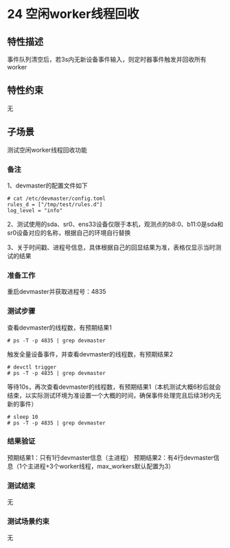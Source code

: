 # 24 空闲worker线程回收

## 特性描述

事件队列清空后，若3s内无新设备事件输入，则定时器事件触发并回收所有worker

## 特性约束

无

## 子场景

测试空闲worker线程回收功能

### 备注

1、devmaster的配置文件如下
```
# cat /etc/devmaster/config.toml
rules_d = ["/tmp/test/rules.d"]
log_level = "info"
```

2、测试使用的sda、sr0、ens33设备仅限于本机，观测点的b8\:0、b11\:0是sda和sr0设备对应的名称，根据自己的环境自行替换

3、关于时间戳、进程号信息，具体根据自己的回显结果为准，表格仅显示当时测试的结果

### 准备工作

重启devmaster并获取进程号：4835

### 测试步骤

查看devmaster的线程数，有预期结果1
```
# ps -T -p 4835 | grep devmaster
```

触发全量设备事件，并查看devmaster的线程数，有预期结果2
```
# devctl trigger
# ps -T -p 4835 | grep devmaster
```

等待10s，再次查看devmaster的线程数，有预期结果1（本机测试大概6秒后就会结束，以实际测试环境为准设置一个大概的时间，确保事件处理完且后续3秒内无新的事件）
```
# sleep 10
# ps -T -p 4835 | grep devmaster
```

### 结果验证

预期结果1：只有1行devmaster信息（主进程）
预期结果2：有4行devmaster信息（1个主进程+3个worker线程，max_workers默认配置为3）

### 测试结束

无

### 测试场景约束

无
